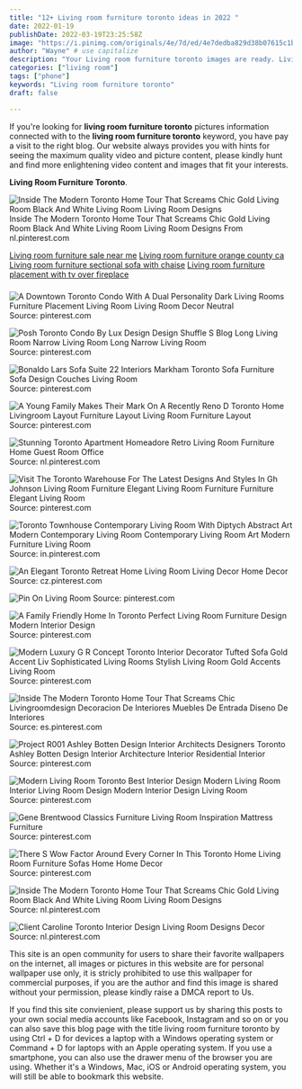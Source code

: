 ```yaml
---
title: "12+ Living room furniture toronto ideas in 2022 "
date: 2022-01-19
publishDate: 2022-03-19T23:25:58Z
image: "https://i.pinimg.com/originals/4e/7d/ed/4e7dedba829d38b07615c1b3ee75e945.jpg"
author: "Wayne" # use capitalize
description: "Your Living room furniture toronto images are ready. Living room furniture toronto are a topic that is being searched for and liked by netizens now. You can Get the Living room furniture toronto files here. Get all free images."
categories: ["living room"]
tags: ["phone"]
keywords: "Living room furniture toronto"
draft: false

---
```


If you're looking for **living room furniture toronto** pictures information connected with to the **living room furniture toronto** keyword, you have pay a visit to the right  blog.  Our website always  provides you with  hints  for seeing  the maximum  quality video and picture  content, please kindly hunt and find more enlightening video content and images  that fit your interests.

**Living Room Furniture Toronto**. 

![Inside The Modern Toronto Home Tour That Screams Chic Gold Living Room Black And White Living Room Living Room Designs](https://i.pinimg.com/originals/7b/a7/1d/7ba71d42a01282ec10a27a10d5adbfe3.jpg "Inside The Modern Toronto Home Tour That Screams Chic Gold Living Room Black And White Living Room Living Room Designs")
Inside The Modern Toronto Home Tour That Screams Chic Gold Living Room Black And White Living Room Living Room Designs From nl.pinterest.com

[Living room furniture sale near me](/living-room-furniture-sale-near-me/)
[Living room furniture orange county ca](/living-room-furniture-orange-county-ca/)
[Living room furniture sectional sofa with chaise](/living-room-furniture-sectional-sofa-with-chaise/)
[Living room furniture placement with tv over fireplace](/living-room-furniture-placement-with-tv-over-fireplace/)



### 

 


![A Downtown Toronto Condo With A Dual Personality Dark Living Rooms Furniture Placement Living Room Living Room Decor Neutral](https://i.pinimg.com/originals/ec/ce/0f/ecce0f9903293bb13dc839df458d31e9.jpg "A Downtown Toronto Condo With A Dual Personality Dark Living Rooms Furniture Placement Living Room Living Room Decor Neutral")
Source: pinterest.com

 

![Posh Toronto Condo By Lux Design Design Shuffle S Blog Long Living Room Narrow Living Room Long Narrow Living Room](https://i.pinimg.com/originals/11/23/ce/1123ce93e2dc9da56b2f9c2607e29140.jpg "Posh Toronto Condo By Lux Design Design Shuffle S Blog Long Living Room Narrow Living Room Long Narrow Living Room")
Source: pinterest.com

 

![Bonaldo Lars Sofa Suite 22 Interiors Markham Toronto Sofa Furniture Sofa Design Couches Living Room](https://i.pinimg.com/originals/1c/04/64/1c0464d54609c3a326359f7aa6de333d.jpg "Bonaldo Lars Sofa Suite 22 Interiors Markham Toronto Sofa Furniture Sofa Design Couches Living Room")
Source: pinterest.com

 

![A Young Family Makes Their Mark On A Recently Reno D Toronto Home Livingroom Layout Furniture Layout Living Room Furniture Layout](https://i.pinimg.com/736x/d6/16/48/d6164869ab5f437bce2fae3c1ee3873f--apartment-chic-apartment-ideas.jpg "A Young Family Makes Their Mark On A Recently Reno D Toronto Home Livingroom Layout Furniture Layout Living Room Furniture Layout")
Source: pinterest.com

 

![Stunning Toronto Apartment Homeadore Retro Living Room Furniture Home Guest Room Office](https://i.pinimg.com/originals/86/1b/90/861b9020686416c09102b35e382c4181.jpg "Stunning Toronto Apartment Homeadore Retro Living Room Furniture Home Guest Room Office")
Source: nl.pinterest.com

 

![Visit The Toronto Warehouse For The Latest Designs And Styles In Gh Johnson Living Room Furniture Elegant Living Room Furniture Furniture Elegant Living Room](https://i.pinimg.com/originals/07/fa/38/07fa389c6ffe0283b992067c2ba9525a.jpg "Visit The Toronto Warehouse For The Latest Designs And Styles In Gh Johnson Living Room Furniture Elegant Living Room Furniture Furniture Elegant Living Room")
Source: pinterest.com

 

![Toronto Townhouse Contemporary Living Room With Diptych Abstract Art Modern Contemporary Living Room Contemporary Living Room Art Modern Furniture Living Room](https://i.pinimg.com/originals/16/27/d7/1627d7bd61b3b4eb087e6406db253acb.jpg "Toronto Townhouse Contemporary Living Room With Diptych Abstract Art Modern Contemporary Living Room Contemporary Living Room Art Modern Furniture Living Room")
Source: in.pinterest.com

 

![An Elegant Toronto Retreat Home Living Room Living Decor Home Decor](https://i.pinimg.com/originals/36/a3/82/36a3820e0549de9238bbdd50e25f8579.jpg "An Elegant Toronto Retreat Home Living Room Living Decor Home Decor")
Source: cz.pinterest.com

 

![Pin On Living Room](https://i.pinimg.com/originals/01/f8/4a/01f84a44abebcbde37915f3518c512d8.jpg "Pin On Living Room")
Source: pinterest.com

 

![A Family Friendly Home In Toronto Perfect Living Room Furniture Design Modern Interior Design](https://i.pinimg.com/originals/bc/99/9d/bc999d03a26f4bd23a58d941a7d222f7.jpg "A Family Friendly Home In Toronto Perfect Living Room Furniture Design Modern Interior Design")
Source: pinterest.com

 

![Modern Luxury G R Concept Toronto Interior Decorator Tufted Sofa Gold Accent Liv Sophisticated Living Rooms Stylish Living Room Gold Accents Living Room](https://i.pinimg.com/originals/fa/78/84/fa78845bf93c7e034187683684ca0151.jpg "Modern Luxury G R Concept Toronto Interior Decorator Tufted Sofa Gold Accent Liv Sophisticated Living Rooms Stylish Living Room Gold Accents Living Room")
Source: pinterest.com

 

![Inside The Modern Toronto Home Tour That Screams Chic Livingroomdesign Decoracion De Interiores Muebles De Entrada Diseno De Interiores](https://i.pinimg.com/originals/c9/ca/bd/c9cabdead1d92f2a9c085b2a1cc69abd.jpg "Inside The Modern Toronto Home Tour That Screams Chic Livingroomdesign Decoracion De Interiores Muebles De Entrada Diseno De Interiores")
Source: es.pinterest.com

 

![Project R001 Ashley Botten Design Interior Architects Designers Toronto Ashley Botten Design Interior Architecture Interior Residential Interior](https://i.pinimg.com/originals/c9/6b/fd/c96bfd15c8dfcfcb44924a6e94cf1438.png "Project R001 Ashley Botten Design Interior Architects Designers Toronto Ashley Botten Design Interior Architecture Interior Residential Interior")
Source: pinterest.com

 

![Modern Living Room Toronto Best Interior Design Modern Living Room Interior Living Room Design Modern Interior Design Living Room](https://i.pinimg.com/736x/c3/45/e1/c345e1cd10c785c7f4e592dfee9a01dd--modern-living-rooms-living-room-designs.jpg "Modern Living Room Toronto Best Interior Design Modern Living Room Interior Living Room Design Modern Interior Design Living Room")
Source: pinterest.com

 

![Gene Brentwood Classics Furniture Living Room Inspiration Mattress Furniture](https://i.pinimg.com/736x/52/3a/9f/523a9fe01a9e6c7f0c18625f45c924a5--living-room-furniture-living-rooms.jpg "Gene Brentwood Classics Furniture Living Room Inspiration Mattress Furniture")
Source: pinterest.com

 

![There S Wow Factor Around Every Corner In This Toronto Home Living Room Furniture Sofas Home Home Decor](https://i.pinimg.com/736x/35/d8/53/35d853c59b04949dd639cc59ee468d5e.jpg "There S Wow Factor Around Every Corner In This Toronto Home Living Room Furniture Sofas Home Home Decor")
Source: pinterest.com

 

![Inside The Modern Toronto Home Tour That Screams Chic Gold Living Room Black And White Living Room Living Room Designs](https://i.pinimg.com/originals/7b/a7/1d/7ba71d42a01282ec10a27a10d5adbfe3.jpg "Inside The Modern Toronto Home Tour That Screams Chic Gold Living Room Black And White Living Room Living Room Designs")
Source: nl.pinterest.com

 

![Client Caroline Toronto Interior Design Living Room Designs Decor](https://i.pinimg.com/originals/4e/7d/ed/4e7dedba829d38b07615c1b3ee75e945.jpg "Client Caroline Toronto Interior Design Living Room Designs Decor")
Source: nl.pinterest.com

 

This site is an open community for users to share their favorite wallpapers on the internet, all images or pictures in this website are for personal wallpaper use only, it is stricly prohibited to use this wallpaper for commercial purposes, if you are the author and find this image is shared without your permission, please kindly raise a DMCA report to Us.

If you find this site convienient, please support us by sharing this posts to your own social media accounts like Facebook, Instagram and so on or you can also save this blog page with the title living room furniture toronto by using Ctrl + D for devices a laptop with a Windows operating system or Command + D for laptops with an Apple operating system. If you use a smartphone, you can also use the drawer menu of the browser you are using. Whether it's a Windows, Mac, iOS or Android operating system, you will still be able to bookmark this website.

